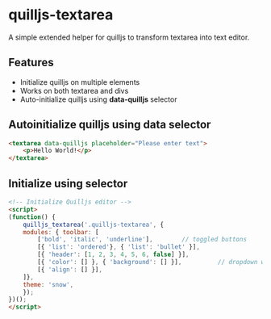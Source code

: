 # quilljs-textarea
A simple extended helper for quilljs to transform textarea into text editor.

## Features
- Initialize quilljs on multiple elements
- Works on both textarea and divs
- Auto-initialize quilljs using **data-quilljs** selector




## Autoinitialize quilljs using data selector

```html
<textarea data-quilljs placeholder="Please enter text">
    <p>Hello World!</p>
</textarea>
```

## Initialize using selector

```html
<!-- Initialize Quilljs editor -->
<script>
(function() {
    quilljs_textarea('.quilljs-textarea', {
    modules: { toolbar: [
        ['bold', 'italic', 'underline'],        // toggled buttons
        [{ 'list': 'ordered'}, { 'list': 'bullet' }],
        [{ 'header': [1, 2, 3, 4, 5, 6, false] }],
        [{ 'color': [] }, { 'background': [] }],          // dropdown with defaults from theme
        [{ 'align': [] }],
    ]}, 
    theme: 'snow',
    });
})();
</script>
```
